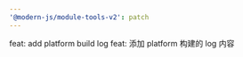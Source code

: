 ```yaml
---
'@modern-js/module-tools-v2': patch
---
```


feat: add platform build log
feat: 添加 platform 构建的 log 内容
